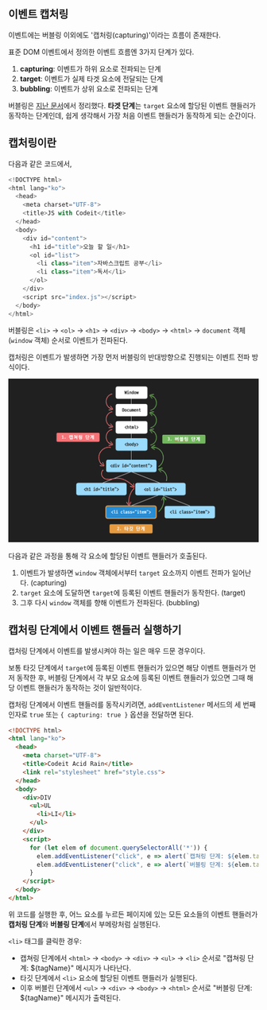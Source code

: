 ## 이벤트 캡처링

이벤트에는 버블링 이외에도 '캡처링(capturing)'이라는 흐름이 존재한다.

표준 DOM 이벤트에서 정의한 이벤트 흐름엔 3가지 단계가 있다.

1. **capturing**: 이벤트가 하위 요소로 전파되는 단계
2. **target**: 이벤트가 실제 타겟 요소에 전달되는 단계
3. **bubbling**: 이벤트가 상위 요소로 전파되는 단계

버블링은 [지난 문서](./event-bubbling.md)에서 정리했다.
**타겟 단계**는 `target` 요소에 할당된 이벤트 핸들러가 동작하는 단계인데, 쉽게 생각해서 가장 처음 이벤트 핸들러가 동작하게 되는 순간이다.

## 캡처링이란

다음과 같은 코드에서,

```js
<!DOCTYPE html>
<html lang="ko">
  <head>
    <meta charset="UTF-8">
    <title>JS with Codeit</title>
  </head>
  <body>
    <div id="content">
      <h1 id="title">오늘 할 일</h1>
      <ol id="list">
        <li class="item">자바스크립트 공부</li>
        <li class="item">독서</li>
      </ol>
    </div>
    <script src="index.js"></script>
  </body>
</html>

```

버블링은 `<li>` -> `<ol>` -> `<h1>` -> `<div>` -> `<body>` -> `<html>` -> `document` 객체 (`window` 객체) 순서로 이벤트가 전파된다.

캡처링은 이벤트가 발생하면 가장 먼저 버블링의 반대방향으로 진행되는 이벤트 전파 방식이다.

![캡처링 이미지](./imgs/event-capturing.png)

다음과 같은 과정을 통해 각 요소에 할당된 이벤트 핸들러가 호출된다.

1. 이벤트가 발생하면 `window` 객체에서부터 `target` 요소까지 이벤트 전파가 일어난다. (capturing)
2. `target` 요소에 도달하면 `target`에 등록된 이벤트 핸들러가 동작한다. (target)
3. 그후 다시 `window` 객체를 향해 이벤트가 전파된다. (bubbling)

## 캡처링 단계에서 이벤트 핸들러 실행하기

캡처링 단계에서 이벤트를 발생시켜야 하는 일은 매우 드문 경우이다.


보통 타깃 단계에서 `target`에 등록된 이벤트 핸들러가 있으면 해당 이벤트 핸들러가 먼저 동작한 후, 버블링 단계에서 각 부모 요소에 등록된 이벤트 핸들러가 있으면 그때 해당 이벤트 핸들러가 동작하는 것이 일반적이다.

캡처링 단계에서 이벤트 핸들러를 동작시키려면, `addEventListener` 메서드의 세 번째 인자로 `true` 또는 `{ capturing: true }` 옵션을 전달하면 된다.

```html
<!DOCTYPE html>
<html lang="ko">
  <head>
    <meta charset="UTF-8">
    <title>Codeit Acid Rain</title>
    <link rel="stylesheet" href="style.css">
  </head>
  <body>
    <div>DIV
      <ul>UL
        <li>LI</li>
      </ul>
    </div>  
    <script>
      for (let elem of document.querySelectorAll('*')) {
        elem.addEventListener("click", e => alert(`캡쳐링 단계: ${elem.tagName}`), true);
        elem.addEventListener("click", e => alert(`버블링 단계: ${elem.tagName}`));
      }
    </script>
  </body>
</html>
```

위 코드를 실행한 후, 어느 요소를 누르든 페이지에 있는 모든 요소들의 이벤트 핸들러가 **캡처링 단계**와 **버블링 단계**에서 부메랑처럼 실행된다.

`<li>` 태그를 클릭한 경우:

- 캡쳐링 단계에서 `<html>` -> `<body>` -> `<div>` -> `<ul>` -> `<li>` 순서로 "캡쳐링 단계: ${tagName}" 메시지가 나타난다.
- 타깃 단계에서 `<li>` 요소에 할당된 이벤트 핸들러가 실행된다.
- 이후 버블린 단계에서 `<ul>` -> `<div>` -> `<body>` -> `<html>` 순서로 "버블링 단계: ${tagName}" 메시지가 출력된다.